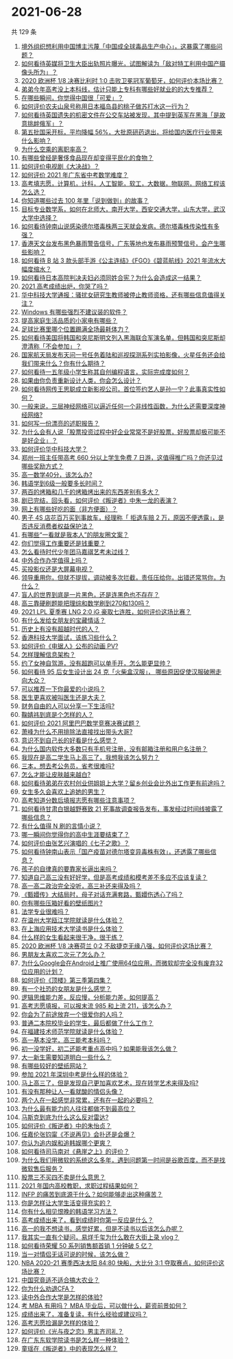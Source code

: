 # 2021-06-28

共 129 条

<!-- BEGIN -->
<!-- 最后更新时间 Mon Jun 28 2021 13:01:31 GMT+0800 (China Standard Time) -->

1. [境外组织想利用中国博主污蔑「中国成全球毒品生产中心」，这暴露了哪些问题？](https://www.zhihu.com/question/467242610)
2. [如何看待英媒将卫生大臣出轨照片曝光，试图解读为「敌对特工利用中国产摄像头所为」？](https://www.zhihu.com/question/468203389)
3. [2020 欧洲杯 1/8 决赛比利时 1:0
   击败卫冕冠军葡萄牙，如何评价本场比赛？](https://www.zhihu.com/question/468155410)
4. [弟弟今年高考没上本科线，估计只能上专科有哪些好就业的的大专推荐？](https://www.zhihu.com/question/467360913)
5. [在哪些瞬间，你觉得中国很「可爱」？](https://www.zhihu.com/question/455857255)
6. [如何评价农夫山泉号称用日本福岛县的桃子做苏打水这一行为？](https://www.zhihu.com/question/467945115)
7. [如何看待英国遗失的机密文件在公交车站被发现，其中提到英军在黑海「是故意挑衅俄军」？](https://www.zhihu.com/question/468251265)
8. [第五批国采开标，平均降幅
   56%，大批原研药退出，将给国内医疗行业带来什么影响？](https://www.zhihu.com/question/467012770)
9. [为什么空乘的离职率高？](https://www.zhihu.com/question/311186930)
10. [有哪些曾经是奢侈食品现在却变得平民化的食物？](https://www.zhihu.com/question/466302067)
11. [如何评价电视剧《大决战》？](https://www.zhihu.com/question/467711149)
12. [如何评价 2021 年广东省中考数学难度？](https://www.zhihu.com/question/468121636)
13. [高考填志愿，计算机，计科，人工智能，软工，大数据，物联网，网络工程该怎么选？](https://www.zhihu.com/question/468005193)
14. [你知道哪些过去 100 年里「说到做到」的故事？](https://www.zhihu.com/question/464242642)
15. [目标专业数学系，如何在北师大，南开大学，西安交通大学，山东大学，武汉大学中选择？](https://www.zhihu.com/question/467776651)
16. [如何看待钟南山说感染德尔塔毒株两三天就会发病，德尔塔毒株传染性有多强？](https://www.zhihu.com/question/467884005)
17. [香港天文台发布黑色暴雨警告信号，广东等地也发布暴雨预警信号，会产生哪些影响？](https://www.zhihu.com/question/468396807)
18. [如何看待 B 站 3 款头部手游《公主连结》《FGO》《碧蓝航线》2021
    年流水大幅度缩水？](https://www.zhihu.com/question/466778743)
19. [如何看待日本高院判决夫妇必须同姓合宪？为什么会造成这一结果？](https://www.zhihu.com/question/467013995)
20. [2021 高考成绩出炉，你哭了吗？](https://www.zhihu.com/question/466709961)
21. [华中科技大学通报：骚扰女研究生教师被停止教师资格，还有哪些信息值得关注？](https://www.zhihu.com/question/467613984)
22. [Windows 有哪些强烈不建议装的软件？](https://www.zhihu.com/question/392313958)
23. [提高家庭生活品质的小家电有哪些？](https://www.zhihu.com/question/461987565)
24. [足球比赛里哪个位置踢满全场最耗体力？](https://www.zhihu.com/question/453006393)
25. [如何看待美国将韩国和突尼斯明文列入黑海联合军演名单，但韩国和突尼斯却澄清称「不会参加」？](https://www.zhihu.com/question/466996002)
26. [国家航天局发布天问一号任务着陆和巡视探测系列实拍影像，火星任务还会给我们带来什么？你有什么期待？](https://www.zhihu.com/question/468082314)
27. [如何看待一五年级小学生称其自创编程语言，实际完成度如何？](https://www.zhihu.com/question/466502198)
28. [如果由你负责重新设计人类，你会怎么设计？](https://www.zhihu.com/question/20111350)
29. [如何看待网传王思聪成立新影视公司，首位签约艺人是孙一宁？此事真实性如何？](https://www.zhihu.com/question/467987623)
30. [一般来说，三层神经网络可以逼近任何一个非线性函数，为什么还需要深度神经网络?](https://www.zhihu.com/question/344962955)
31. [如何写一份漂亮的述职报告？](https://www.zhihu.com/question/22478954)
32. [为什么会有人说「股票投资过程中好企业常常不是好股票，好股票却极可能不是好企业」？](https://www.zhihu.com/question/463299597)
33. [如何评价华中科技大学？](https://www.zhihu.com/question/28558672)
34. [郑州一班主任带高考 660 分以上学生免费 7
    日游，这值得推广吗？你还见过哪些奖励方式？](https://www.zhihu.com/question/467485052)
35. [高一数学40分，该怎么办?](https://www.zhihu.com/question/462929040)
36. [韩语学到6级一般要多长时间？](https://www.zhihu.com/question/392593402)
37. [两百的烤箱和几千的烤箱烤出来的东西差别有多大？](https://www.zhihu.com/question/30461311)
38. [剧已完结，回头看，如何评价《叛逆者》中朱一龙的表演？](https://www.zhihu.com/question/468056531)
39. [网上有哪些好吃的面（非方便面）？](https://www.zhihu.com/question/27910600)
40. [男子 4S 店花百万买到事故车，经理称「 拒退车赔 2
    万，原因不便透露」，是否违反消费者权益保护法？](https://www.zhihu.com/question/467888396)
41. [有哪些“一看就是我本人”的朋友圈文案？](https://www.zhihu.com/question/463286469)
42. [你们觉得工作重要还是钱重要？](https://www.zhihu.com/question/460968705)
43. [怎么看待时代少年团马嘉祺艺考未过线？](https://www.zhihu.com/question/467985728)
44. [中外合作办学值得上吗？](https://www.zhihu.com/question/410622193)
45. [买投影仪还是大屏幕电视？](https://www.zhihu.com/question/22925179)
46. [领导重用你，但就不提拔，调动被多次拦截，责任压给你，出错还常骂你，为什么？](https://www.zhihu.com/question/371428511)
47. [盲人的世界到底是一片黑色，还是连黑色也不存在？](https://www.zhihu.com/question/48476818)
48. [高三靠硬刷题能把理综和数学刷到270和130吗？](https://www.zhihu.com/question/36834794)
49. [2021 LPL 夏季赛 LNG 2:0 iG
    豪取七连胜，如何评价这场比赛？](https://www.zhihu.com/question/468185851)
50. [有什么发给女朋友的宝藏情话？](https://www.zhihu.com/question/384069022)
51. [历史上有没有超越时代的人？](https://www.zhihu.com/question/25538697)
52. [香港科技大学面试，该练习些什么？](https://www.zhihu.com/question/47251080)
53. [如何评价《电锯人》公布的动画 PV?](https://www.zhihu.com/question/468160283)
54. [怎样理解信息架构？](https://www.zhihu.com/question/19719820)
55. [约了女神自驾游，没有超跑可以单手开，怎么能更显帅？](https://www.zhihu.com/question/468151701)
56. [如何看待 95 后女生设计出 24 克「火柴盒汉服」，
    哪些原因促使汉服破圈走向大众？](https://www.zhihu.com/question/467576874)
57. [可以推荐一下你最爱的小说吗？](https://www.zhihu.com/question/421140236)
58. [医生更喜欢被叫医生还是大夫？](https://www.zhihu.com/question/392695588)
59. [财务自由的人可以分享一下生活吗?](https://www.zhihu.com/question/452616303)
60. [鞠婧祎到底是个怎样的人？](https://www.zhihu.com/question/451531217)
61. [如何评价 2021 阿里巴巴数学竞赛决赛试题？](https://www.zhihu.com/question/467903915)
62. [萧峰为什么不用排除法直接找出带头大哥?](https://www.zhihu.com/question/465793725)
63. [意识不到自己长的好看是什么感觉？](https://www.zhihu.com/question/461571422)
64. [为什么国内软件大多数只有手机号注册，没有邮箱注册和用户名注册？](https://www.zhihu.com/question/331360215)
65. [我现在是高二学生马上高三了，我想我该怎么努力？](https://www.zhihu.com/question/464810572)
66. [三本，想去考公务员，省考很难吗?](https://www.zhihu.com/question/332487091)
67. [怎么才能让皮肤越来越白?](https://www.zhihu.com/question/458127901)
68. [如何看待弟弟在农村创业供姐姐上大学？留乡创业会比外出工作更有前途吗？](https://www.zhihu.com/question/467948955)
69. [女生多久会喜欢上追她的男生？](https://www.zhihu.com/question/318419047)
70. [高考知道分数后填报志愿有哪些注意事项？](https://www.zhihu.com/question/31602615)
71. [如何看待甘肃白银越野赛致 21
    死事故调查报告发布，事发经过时间线披露了哪些信息？](https://www.zhihu.com/question/467819232)
72. [有什么值得 N 刷的言情小说？](https://www.zhihu.com/question/446606462)
73. [哪一瞬间你觉得你的高中生涯要结束了？](https://www.zhihu.com/question/64830840)
74. [如何评价由张艺兴演唱的《七子之歌》？](https://www.zhihu.com/question/468080201)
75. [如何看待钟南山表示「国产疫苗对德尔塔变异毒株有效」，还透露了哪些信息？](https://www.zhihu.com/question/467727614)
76. [孩子的自律真的要靠家长逼出来吗？](https://www.zhihu.com/question/436192830)
77. [知道自己高三没有好好学，但是高考成绩和模考差不多应不应该复读？](https://www.zhihu.com/question/467132094)
78. [高一高二政治完全没听，高三补还来得及吗？](https://www.zhihu.com/question/467636227)
79. [《甄嬛传》大结局时，母子对话充满套路，甄嬛伤透心了吗？](https://www.zhihu.com/question/404317643)
80. [你有哪些压箱好看的壁纸图片?](https://www.zhihu.com/question/452324718)
81. [法学专业很难吗？](https://www.zhihu.com/question/312320326)
82. [在温州大学瓯江学院就读是什么体验？](https://www.zhihu.com/question/401647691)
83. [在上海应用技术大学读书是什么体验？](https://www.zhihu.com/question/62082173)
84. [什么样的女生看起来很干净，很干练？](https://www.zhihu.com/question/23796174)
85. [2020 欧洲杯 1/8 决赛荷兰 0:2
    不敌捷克无缘八强，如何评价这场比赛？](https://www.zhihu.com/question/468318968)
86. [男朋友太喜欢二次元了怎么办？](https://www.zhihu.com/question/402086093)
87. [为什么Google会在Android上推广使用64位应用，而微软却完全没有废弃32位应用的计划？](https://www.zhihu.com/question/461368950)
88. [如何评价《顶楼》第三季第四集？](https://www.zhihu.com/question/467430940)
89. [有一个社恐的女朋友是什么感觉？](https://www.zhihu.com/question/323962570)
90. [逻辑思维能力差，反应慢，分析能力差，如何提高？](https://www.zhihu.com/question/20119939)
91. [高考志愿填报，可以报末流 985 和上流 211，该怎么办？](https://www.zhihu.com/question/466861114)
92. [你会为了前途放弃一个很爱你的人吗？](https://www.zhihu.com/question/465840049)
93. [普通二本院校毕业的学生，最后都做了什么工作？](https://www.zhihu.com/question/267563742)
94. [在福建技术师范学院就读是什么体验？](https://www.zhihu.com/question/401637435)
95. [高一基本没学，高三能考本科吗？](https://www.zhihu.com/question/465880433)
96. [初一没学好，初二还能考重点高中吗？如果能我该怎么做？](https://www.zhihu.com/question/461543465)
97. [大一新生需要知道明白一些什么？](https://www.zhihu.com/question/464836526)
98. [有哪些较好的壁纸网站？](https://www.zhihu.com/question/32762402)
99. [参加 2021 年深圳中考是什么样的体验？](https://www.zhihu.com/question/413732438)
100. [马上高三了，但是发现自己更加喜欢艺术，现在转学艺术来得及吗?](https://www.zhihu.com/question/462182951)
101. [有没有那种让人一看就酸的情侣头像？](https://www.zhihu.com/question/432753689)
102. [两个人在一起感觉非常累，还有在一起的必要吗？](https://www.zhihu.com/question/462421326)
103. [为什么最有能力的人往往都做不到最高位？](https://www.zhihu.com/question/268848307)
104. [马斯克到底为什么这么反对雷达?](https://www.zhihu.com/question/462569638)
105. [如何评价《叛逆者》中的朱怡贞？](https://www.zhihu.com/question/464194950)
106. [任嘉伦张钧甯《不说再见》会扑还是会爆？](https://www.zhihu.com/question/465852395)
107. [你认为追内娱和追韩娱哪个更爽？](https://www.zhihu.com/question/467521263)
108. [如何看待司马南对《悬崖之上》的评价？](https://www.zhihu.com/question/462226337)
109. [为什么我们用微软的系统这么多年，遇到问题第一时间是谷歌百度，而不是找微软售后服务？](https://www.zhihu.com/question/463391853)
110. [股票三不买四不卖是什么意思？](https://www.zhihu.com/question/453247969)
111. [2021 年国内高校教职，求职过程结果如何？](https://www.zhihu.com/question/422467775)
112. [INFP 的痛苦到底源于什么？如何能够走出这种痛苦？](https://www.zhihu.com/question/464694241)
113. [你是怎样让大学生活变得充实的？](https://www.zhihu.com/question/458754159)
114. [你有什么相见恨晚的韩语学习方法？](https://www.zhihu.com/question/32217419)
115. [高考成绩出来了，看到成绩时你第一反应是什么？](https://www.zhihu.com/question/282112238)
116. [高一的我不想读书，感觉好累，但是不读书以后该怎么办呢？](https://www.zhihu.com/question/462952243)
117. [我其实一直有个疑问，易烊千玺为什么敢在大街上录 vlog？](https://www.zhihu.com/question/464875636)
118. [如何看待荣耀 50 系列销售额首销 1 分钟破 5 亿？](https://www.zhihu.com/question/467418330)
119. [当一对情侣无话可说的时候，该怎么做？](https://www.zhihu.com/question/280272233)
120. [NBA 2020-21 赛季西决太阳 84:80 快船，大比分 3:1
     夺取赛点，如何评价这场比赛？](https://www.zhihu.com/question/468067856)
121. [中国究竟适不适合搞大农业？](https://www.zhihu.com/question/323105287)
122. [你为什么劝退CFA？](https://www.zhihu.com/question/452285810)
123. [读中外合作大学是怎样的体验?](https://www.zhihu.com/question/370794883)
124. [考 MBA 有用吗？ MBA
     毕业后，可以做什么，薪资前景如何？](https://www.zhihu.com/question/424963203)
125. [成绩出来了，准备复读，有什么经验或建议吗？](https://www.zhihu.com/question/466920064)
126. [高考志愿捡漏是怎样的体验？](https://www.zhihu.com/question/59549503)
127. [如何评价《光与夜之恋》男主齐司礼？](https://www.zhihu.com/question/466812216)
128. [在广东东软学院读书是怎么样一种体验？](https://www.zhihu.com/question/36540493)
129. [童瑶在《叛逆者》中的表现怎么样？](https://www.zhihu.com/question/463850620)

<!-- END -->
